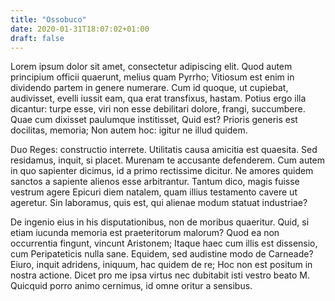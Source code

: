 ```yaml
---
title: "Ossobuco"
date: 2020-01-31T18:07:02+01:00
draft: false
---
```


Lorem ipsum dolor sit amet, consectetur adipiscing elit. Quod autem
principium officii quaerunt, melius quam Pyrrho; Vitiosum est enim in
dividendo partem in genere numerare. Cum id quoque, ut cupiebat,
audivisset, evelli iussit eam, qua erat transfixus, hastam. Potius
ergo illa dicantur: turpe esse, viri non esse debilitari dolore,
frangi, succumbere. Quae cum dixisset paulumque institisset, Quid est?
Prioris generis est docilitas, memoria; Non autem hoc: igitur ne illud
quidem.

Duo Reges: constructio interrete. Utilitatis causa amicitia est
quaesita. Sed residamus, inquit, si placet. Murenam te accusante
defenderem. Cum autem in quo sapienter dicimus, id a primo rectissime
dicitur. Ne amores quidem sanctos a sapiente alienos esse
arbitrantur. Tantum dico, magis fuisse vestrum agere Epicuri diem
natalem, quam illius testamento cavere ut ageretur. Sin laboramus,
quis est, qui alienae modum statuat industriae?

De ingenio eius in his disputationibus, non de moribus
quaeritur. Quid, si etiam iucunda memoria est praeteritorum malorum?
Quod ea non occurrentia fingunt, vincunt Aristonem; Itaque haec cum
illis est dissensio, cum Peripateticis nulla sane. Equidem, sed
audistine modo de Carneade? Eiuro, inquit adridens, iniquum, hac
quidem de re; Hoc non est positum in nostra actione. Dicet pro me ipsa
virtus nec dubitabit isti vestro beato M. Quicquid porro animo
cernimus, id omne oritur a sensibus.
